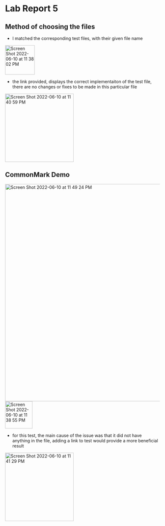 # Lab Report 5

## Method of choosing the files
- I matched the corresponding test files, with their given file name

<img width="96" alt="Screen Shot 2022-06-10 at 11 38 02 PM" src="https://user-images.githubusercontent.com/103210240/173176582-3c0b8240-db4d-4dc2-b3f3-5ec2b8302db1.png">

- the link provided, displays the correct implementaiton of the test file, there are no changes or fixes to be made in this particular file



<img width="223" alt="Screen Shot 2022-06-10 at 11 40 59 PM" src="https://user-images.githubusercontent.com/103210240/173176810-e027220b-245b-4435-b4d9-dbc10b9383f0.png">

## CommonMark Demo
<img width="709" alt="Screen Shot 2022-06-10 at 11 49 24 PM" src="https://user-images.githubusercontent.com/103210240/173176997-738a1143-5ed4-47f1-ae90-13f7569160ef.png">





<img width="89" alt="Screen Shot 2022-06-10 at 11 38 55 PM" src="https://user-images.githubusercontent.com/103210240/173176634-002b10d6-2b0a-42ab-9148-1ea9235854b1.png">

- for this test, the main cause of the issue was that it did not have anything in the file, adding a link to test would provide a more beneficial result

<img width="223" alt="Screen Shot 2022-06-10 at 11 41 29 PM" src="https://user-images.githubusercontent.com/103210240/173176710-24d194c5-2eb8-4660-8518-2d4128917a45.png">

